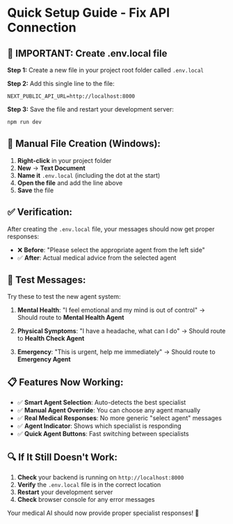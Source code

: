 # Quick Setup Guide - Fix API Connection

## 🚨 IMPORTANT: Create .env.local file

**Step 1:** Create a new file in your project root folder called `.env.local`

**Step 2:** Add this single line to the file:
```
NEXT_PUBLIC_API_URL=http://localhost:8000
```

**Step 3:** Save the file and restart your development server:
```bash
npm run dev
```

## 🔧 Manual File Creation (Windows):

1. **Right-click** in your project folder
2. **New** → **Text Document**
3. **Name it** `.env.local` (including the dot at the start)
4. **Open the file** and add the line above
5. **Save** the file

## ✅ Verification:

After creating the `.env.local` file, your messages should now get proper responses:

- ❌ **Before**: "Please select the appropriate agent from the left side"
- ✅ **After**: Actual medical advice from the selected agent

## 🎯 Test Messages:

Try these to test the new agent system:

1. **Mental Health**: "I feel emotional and my mind is out of control"
   → Should route to **Mental Health Agent**

2. **Physical Symptoms**: "I have a headache, what can I do"
   → Should route to **Health Check Agent**

3. **Emergency**: "This is urgent, help me immediately"
   → Should route to **Emergency Agent**

## 📋 Features Now Working:

- ✅ **Smart Agent Selection**: Auto-detects the best specialist
- ✅ **Manual Agent Override**: You can choose any agent manually
- ✅ **Real Medical Responses**: No more generic "select agent" messages
- ✅ **Agent Indicator**: Shows which specialist is responding
- ✅ **Quick Agent Buttons**: Fast switching between specialists

## 🔍 If It Still Doesn't Work:

1. **Check** your backend is running on `http://localhost:8000`
2. **Verify** the `.env.local` file is in the correct location
3. **Restart** your development server
4. **Check** browser console for any error messages

Your medical AI should now provide proper specialist responses! 🎉 